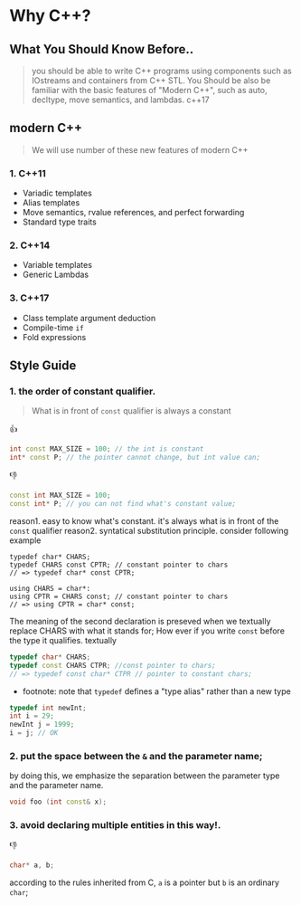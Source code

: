 # Why C++?

## What You Should Know Before..
> you should be able to write C++ programs using components such as IOstreams and containers from C++ STL.
> You Should be also be familiar with the basic features of "Modern C++", such as auto, decltype, move semantics, and lambdas.
> c++17



## modern C++
> We will use number of these new features of modern C++
### 1. C++11
- Variadic templates
- Alias templates
- Move semantics, rvalue references, and perfect forwarding
- Standard type traits

### 2. C++14
- Variable templates
- Generic Lambdas

### 3. C++17
- Class template argument deduction
- Compile-time `if`
- Fold expressions


## Style Guide

### 1. the order of constant qualifier.
> What is in front of `const` qualifier is always a constant

:+1:
```cpp
int const MAX_SIZE = 100; // the int is constant
int* const P; // the pointer cannot change, but int value can;
```

:-1:
```cpp
const int MAX_SIZE = 100; 
const int* P; // you can not find what's constant value;
```

reason1. easy to know what's constant.
it's always what is in front of the `const` qualifier
reason2. syntatical substitution principle.
consider following example
```
typedef char* CHARS;
typedef CHARS const CPTR; // constant pointer to chars
// => typedef char* const CPTR;

using CHARS = char*:
using CPTR = CHARS const; // constant pointer to chars
// => using CPTR = char* const;

```
The meaning of the second declaration is preseved when we textually replace CHARS with what it stands for;
How ever if you write `const` before the type it qualifies.
textually 
```cpp
typedef char* CHARS;
typedef const CHARS CTPR; //const pointer to chars;
// => typedef const char* CTPR // pointer to constant chars;
```
- footnote: note that `typedef` defines a "type alias" rather than a new type
```cpp
typedef int newInt;
int i = 29;
newInt j = 1999;
i = j; // OK
```

### 2. put the space between the `&` and the parameter name;
by doing this, we emphasize the separation between the parameter type and the parameter name.
```cpp
void foo (int const& x);
```
### 3. avoid declaring multiple entities in this way!.
:-1:
```cpp
char* a, b;
```
according to the rules inherited from C, `a` is a pointer but `b` is an ordinary `char`;
